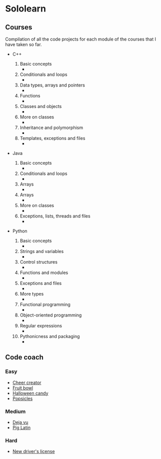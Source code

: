 # Sololearn

## Courses

Compilation of all the code projects for each module of the courses that I have taken so far.

- C++
  1. Basic concepts
		- []()
	2. Conditionals and loops
		- []()
	3. Data types, arrays and pointers
		- []()
	4. Functions
		- []()
	5. Classes and objects
		- []()
	6. More on classes
		- []()
	7. Inheritance and polymorphism
		- []()
	8. Templates, exceptions and files
		- []()

- Java
  1. Basic concepts
		- []()
	2. Conditionals and loops
		- []()
	3. Arrays
		- []()
	4. Arrays
		- []()
	5. More on classes
		- []()
	6. Exceptions, lists, threads and files
		- []()

- Python
  1. Basic concepts
		- []()
	2. Strings and variables
		- []()
	3. Control structures
		- []()
	4. Functions and modules
		- []()
	5. Exceptions and files
		- []()
	6. More types
		- []()
	7. Functional programming
		- []()
	8. Object-oriented programming
		- []()
	9. Regular expressions 
		- []()
	10. Pythonicness and packaging
		- []()

## Code coach

### Easy

- [Cheer creator]()
- [Fruit bowl]()
- [Halloween candy]()
- [Popsicles]()

### Medium

- [Deja vu]()
- [Pig Latin]()

### Hard

- [New driver's license]()

